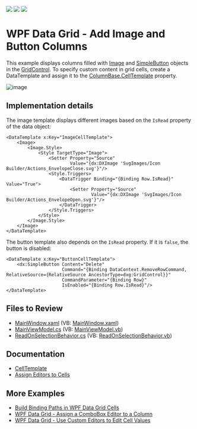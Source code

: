 <!-- default badges list -->
![](https://img.shields.io/endpoint?url=https://codecentral.devexpress.com/api/v1/VersionRange/589446796/22.2.3%2B)
[![](https://img.shields.io/badge/Open_in_DevExpress_Support_Center-FF7200?style=flat-square&logo=DevExpress&logoColor=white)](https://supportcenter.devexpress.com/ticket/details/T1140226)
[![](https://img.shields.io/badge/📖_How_to_use_DevExpress_Examples-e9f6fc?style=flat-square)](https://docs.devexpress.com/GeneralInformation/403183)
<!-- default badges end -->
# WPF Data Grid - Add Image and Button Columns

This example displays columns filled with [Image](https://learn.microsoft.com/en-us/dotnet/api/system.windows.controls.image) and [SimpleButton](https://docs.devexpress.com/WPF/DevExpress.Xpf.Core.SimpleButton) objects in the [GridControl](https://docs.devexpress.com/WPF/DevExpress.Xpf.Grid.GridControl). To specify custom content in grid cells, create a DataTemplate and assign it to the [ColumnBase.CellTemplate](https://docs.devexpress.com/WPF/DevExpress.Xpf.Grid.ColumnBase.CellTemplate) property.

![image](https://user-images.githubusercontent.com/65009440/212686679-52ebddc2-52bb-4b8b-81ab-b731606c5dab.png)

## Implementation details

The image template displays different images based on the `IsRead` property of the data object:

```xaml
<DataTemplate x:Key="ImageCellTemplate">
    <Image>
        <Image.Style>
            <Style TargetType="Image">
                <Setter Property="Source"
                        Value="{dx:DXImage 'SvgImages/Icon Builder/Actions_EnvelopeClose.svg'}"/>
                <Style.Triggers>
                    <DataTrigger Binding="{Binding Row.IsRead}" Value="True">
                        <Setter Property="Source"
                                Value="{dx:DXImage 'SvgImages/Icon Builder/Actions_EnvelopeOpen.svg'}"/>
                    </DataTrigger>
                </Style.Triggers>
            </Style>
        </Image.Style>
    </Image>
</DataTemplate>
```

The button template also depends on the `IsRead` property. If it is `false`, the button is disabled:

```xaml
<DataTemplate x:Key="ButtonCellTemplate">
    <dx:SimpleButton Content="Delete"
                     Command="{Binding DataContext.RemoveRowCommand, RelativeSource={RelativeSource AncestorType=dxg:GridControl}}"
                     CommandParameter="{Binding Row}"
                     IsEnabled="{Binding Row.IsRead}"/>
</DataTemplate>
```

## Files to Review

- [MainWindow.xaml](./CS/GridControlCellTemplate/MainWindow.xaml) (VB: [MainWindow.xaml](./VB/GridControlCellTemplate/MainWindow.xaml))
- [MainViewModel.cs](./CS/GridControlCellTemplate/MainViewModel.cs) (VB: [MainViewModel.vb](./VB/GridControlCellTemplate/MainViewModel.vb))
- [ReadOnSelectionBehavior.cs](./CS/GridControlCellTemplate/Helpers/ReadOnSelectionBehavior.cs) (VB: [ReadOnSelectionBehavior.vb](./VB/GridControlCellTemplate/Helpers/ReadOnSelectionBehavior.vb))

## Documentation

- [CellTemplate](https://docs.devexpress.com/WPF/DevExpress.Xpf.Grid.ColumnBase.CellTemplate)
- [Assign Editors to Cells](https://docs.devexpress.com/WPF/401011/controls-and-libraries/data-grid/data-editing-and-validation/modify-cell-values/assign-an-editor-to-a-cell)

## More Examples

* [Build Binding Paths in WPF Data Grid Cells](https://github.com/DevExpress-Examples/how-to-build-binding-paths-in-gridcontrol-cells)
* [WPF Data Grid - Assign a ComboBox Editor to a Column](https://github.com/DevExpress-Examples/wpf-data-grid-assign-combobox-editor-to-column)
* [WPF Data Grid - Use Custom Editors to Edit Cell Values](https://github.com/DevExpress-Examples/how-to-use-custom-editors-to-edit-cell-values-e1596)
